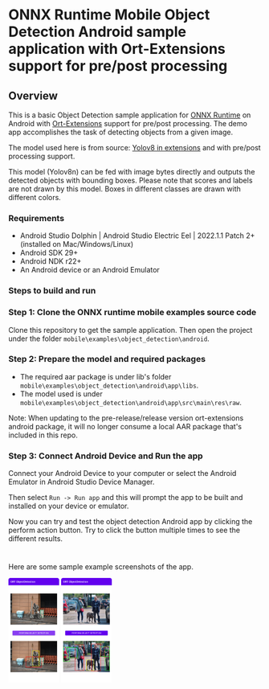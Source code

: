 # ONNX Runtime Mobile Object Detection Android sample application with Ort-Extensions support for pre/post processing

## Overview

This is a basic Object Detection sample application for [ONNX Runtime](https://github.com/microsoft/onnxruntime) on Android with [Ort-Extensions](https://github.com/microsoft/onnxruntime-extensions) support for pre/post processing. The demo app accomplishes the task of detecting objects from a given image.

The model used here is from source: [Yolov8 in extensions](https://github.com/microsoft/onnxruntime-extensions/blob/64f20828ce0291394886e277c23529cd1d11320d/tutorials/yolo_e2e.py#L37) and with pre/post processing support.

This model (Yolov8n) can be fed with image bytes directly and outputs the detected objects with bounding boxes. Please note that scores and labels are not drawn by this model. Boxes in different classes are drawn with different colors.

### Requirements
- Android Studio Dolphin | Android Studio Electric Eel | 2022.1.1 Patch 2+ (installed on Mac/Windows/Linux)
- Android SDK 29+
- Android NDK r22+
- An Android device or an Android Emulator

### Steps to build and run


### Step 1: Clone the ONNX runtime mobile examples source code

Clone this repository to get the sample application. Then open the project under the folder `mobile\examples\object_detection\android`.


### Step 2: Prepare the model and required packages

- The required aar package is under lib's folder `mobile\examples\object_detection\android\app\libs`.
- The model used is under `mobile\examples\object_detection\android\app\src\main\res\raw`.

Note: When updating to the pre-release/release version ort-extensions android package, it will no longer consume a local AAR package that's included in this repo.


### Step 3: Connect Android Device and Run the app
  Connect your Android Device to your computer or select the Android Emulator in Android Studio Device Manager.

  Then select `Run -> Run app` and this will prompt the app to be built and installed on your device or emulator.

  Now you can try and test the object detection Android app by clicking the perform action button. Try to click the button multiple times to see the different results.

#
Here are some sample example screenshots of the app.

<img width=20% src="images/Screenshot_1.png" alt="App Screenshot 1" />
<img width=20% src="images/Screenshot_2.png" alt="App Screenshot 2" />